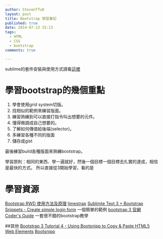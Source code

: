 ```yaml
---
author: StevenTTuD
layout: post
title: Bootstrap 學習筆記
published: true
date: 2014-07-23 15:13
tags:
  - HTML
  - CSS
  - bootstrap
comments: true

---
```

sublime的套件安裝與使用方式請看[這裡](http://bombertw.logdown.com/posts/2014/07/17/web-tools-sublime-3)

# 學習bootstrap的幾個重點
1. 學會使用grid system切版。
2. 找相似的範例來練習版面。
3. 練習熟練到可以直接打指令叫出想要的元件。
4. 懂得微調成自己想要的。
5. 了解如何傳值給後端(selector)。
6. 多練習各種不同的版面
7. 儲存成gist

最後練習build各種版面來熟練bootstrap。

學習原則：相同的東西、學一遍就好，然後一個目標一個目標去扎實的達成，相信是最快的方式。
所以直接從3開始學習，看的是

# 學習資源
[Bootstrap RWD 使用方法及原理](http://kimix.name/bootstrap-rwd-%E4%BD%BF%E7%94%A8%E6%96%B9%E6%B3%95%E5%8F%8A%E5%8E%9F%E7%90%86/)
[limestrap](http://limestrap.blogspot.tw/)
[Sublimte Text 3 + Bootstrap Snippets - Create simple login form](https://www.youtube.com/watch?v=VWp6J7Q59KE)
一個簡單的範例
[bootstrap 3 官網](http://getbootstrap.com/)
[Coder's Guide](https://coders-guide.com/course.php?c=bootstrap-3)
一套很不錯的bootstrap教學

##其他
[Bootstrap 3 Tutorial 4 - Using Bootsnipp to Copy & Paste HTML5 Web Elements](https://www.youtube.com/watch?v=u9CsdaFBw6o&list=PLK6iOan9XxVmDTKUWj3i3T3MoJn5j3eEO&index=4)
[Bootsnipp](http://bootsnipp.com/)






